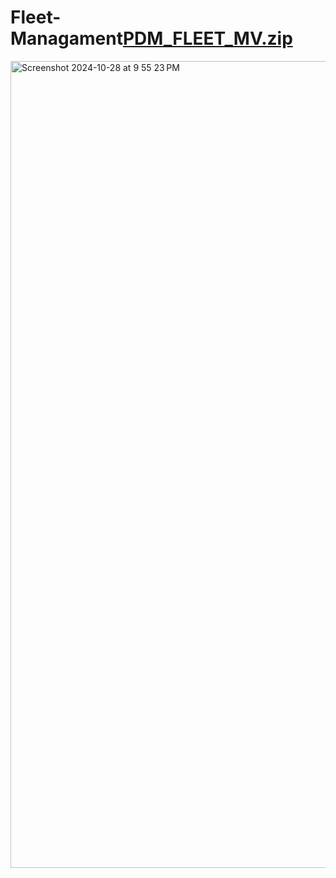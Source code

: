 # Fleet-Managament[PDM_FLEET_MV.zip](https://github.com/user-attachments/files/17541323/PDM_FLEET_MV.zip)
<img width="1291" alt="Screenshot 2024-10-28 at 9 55 23 PM" src="https://github.com/user-attachments/assets/d949471c-f29b-4300-8519-c401c1510230">
